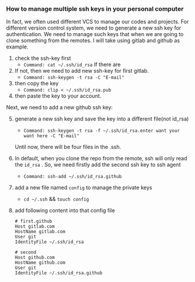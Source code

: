 ### How to manage multiple ssh keys in your personal computer

In fact, we often used different VCS to manage our codes and projects. For different version control system, we need to generate a new ssh key for authentication. We need to manage such keys that when we are going to clone something from the remotes. I will take using gitlab and github as example.

1. check the ssh-key first
   * `Command: cat ~/.ssh/id_rsa` If there are 
2. If not, then we need to add new ssh-key for first gitlab.
   * `Command: ssh-keygen -t rsa -C "E-mail"`
3. then copy the key
   * `Command: clip < ~/.ssh/id_rsa.pub`
4. then paste the key to your account.

Next, we need to add a new github ssh key:

5. generate a new ssh key and save the key into a different file(not id_rsa)

   * `Command: ssh-keygen -t rsa -f ~/.ssh/id_rsa.enter want your want here -C "E-mail"`

   Until now, there will be four files in the .ssh. 

6. In default, when you clone the repo from the remote, ssh will only read the `id_rsa` . So, we need firstly add the second ssh key to ssh agent

   *  `Command: ssh-add ~/.ssh/id_rsa.github`

7. add a new file named `config` to manage the private keys

   * `cd ~/.ssh`  && `touch config`

8. add following content into that config file

   ```
   # first.github 
   Host gitlab.com
   HostName gitlab.com
   User git
   IdentityFile ~/.ssh/id_rsa

   # second
   Host github.com
   HostName github.com
   User git
   IdentityFile ~/.ssh/id_rsa.github
   ```